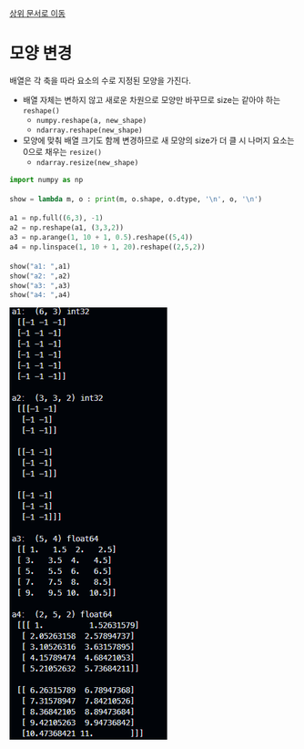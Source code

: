 [상위 문서로 이동](../README.md)

# 모양 변경

배열은 각 축을 따라 요소의 수로 지정된 모양을 가진다.

- 배열 자체는 변하지 않고 새로운 차원으로 모양만 바꾸므로 size는 같아야 하는 `reshape()`
  - `numpy.reshape(a, new_shape)`
  - `ndarray.reshape(new_shape)`
- 모양에 맞춰 배열 크기도 함께 변경하므로 새 모양의 size가 더 클 시 나머지 요소는 0으로 채우는 `resize()`
  - `ndarray.resize(new_shape)` 

```python
import numpy as np

show = lambda m, o : print(m, o.shape, o.dtype, '\n', o, '\n')

a1 = np.full((6,3), -1)
a2 = np.reshape(a1, (3,3,2))
a3 = np.arange(1, 10 + 1, 0.5).reshape((5,4))
a4 = np.linspace(1, 10 + 1, 20).reshape((2,5,2))

show("a1: ",a1)
show("a2: ",a2)
show("a3: ",a3)
show("a4: ",a4)
```

![reshape](../pictures/reshape/reshape.png)

